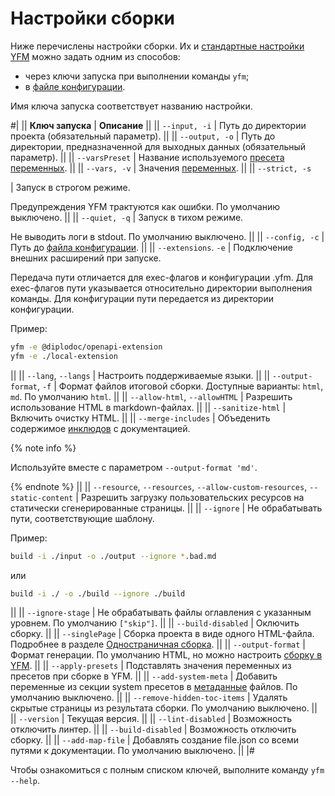 # Настройки сборки

Ниже перечислены настройки сборки. Их и [стандартные настройки YFM](../../settings.md) можно задать одним из способов:
* через ключи запуска при выполнении команды `yfm`;
* в [файле конфигурации](../../project/config.md).

Имя ключа запуска соответствует названию настройки.

#|
||
**Ключ запуска** | **Описание**
||
||
 `--input, -i` | Путь до директории проекта (обязательный параметр).
||
||
 `--output, -o` | Путь до директории, предназначенной для выходных данных (обязательный параметр).
||
||
 `--varsPreset` | Название используемого [пресета переменных](../../project/presets.md).
||
||
 `--vars, -v` | Значения [переменных](../../syntax/vars.md).
||
||
 `--strict, -s`

|
Запуск в строгом режиме.

Предупреждения YFM трактуются как ошибки. По умолчанию выключено.
||
||
 `--quiet, -q`
|
Запуск в тихом режиме.

Не выводить логи в stdout. По умолчанию выключено.
||
||
 `--config, -c` | Путь до [файла конфигурации](../../project/config.md).
||
||
`--extensions`. `-e`
|
Подключение внешних расширений при запуске.

Передача пути отличается для exec-флагов и конфигурации .yfm. Для exec-флагов пути указывается относительно директории выполнения команды. Для конфигурации пути передается из директории конфигурации.

Пример:

```bash
yfm -e @diplodoc/openapi-extension
yfm -e ./local-extension
```
||
||
`--lang`, `--langs` | Настроить поддерживаемые языки.
||
||
`--output-format`, `-f` | Формат файлов итоговой сборки. Доступные варианты: `html`, `md`. По умолчанию `html`.
||
||
`--allow-html`, `--allowHTML` | Разрешить использование HTML в markdown-файлах.
||
||
`--sanitize-html` | Включить очистку HTML.
||
||
`--merge-includes`
|
Объеденить содержимое [инклюдов](../../project/includes.md) с документацией.

{% note info %}

Используйте вместе с параметром `--output-format 'md'`.

{% endnote %}
||
||
`--resource`, `--resources`, `--allow-custom-resources`, `--static-content`
|
Разрешить загрузку пользовательских ресурсов на статически сгенерированные страницы.
||
||
`--ignore`
|
Не обрабатывать пути, соответствующие шаблону.

Пример:

```bash
build -i ./input -o ./output --ignore *.bad.md
```
или

```bash
build -i ./ -o ./build --ignore ./build
```
||
||
`--ignore-stage`
|
Не обрабатывать файлы оглавления с указанным уровнем. По умолчанию `["skip"]`.
||
||
`--build-disabled`
|
Оключить сборку.
||
||
 `--singlePage` | Сборка проекта в виде одного HTML-файла. Подробнее в разделе [Одностраничная сборка](./singlepage.md).
||
||
 `--output-format` | Формат генерации. По умолчанию HTML, но можно настроить [сборку в YFM](build#yfm.md).
||
||
 `--apply-presets` | Подставлять значения переменных из пресетов при сборке в YFM.
||
||
 `--add-system-meta` | Добавить переменные из секции system пресетов в [метаданные](../../syntax/meta.md#meta) файлов. По умолчанию выключено.
||
||
 `--remove-hidden-toc-items` | Удалять скрытые страницы из результата сборки. По умолчанию выключено.
||
||
 `--version` | Текущая версия.
||
||
 `--lint-disabled` | Возможность отключить линтер.
||
||
 `--build-disabled` | Возможность отключить cборку.
||
||
 `--add-map-file` | Добавлять создание file.json со всеми путями к документации. По умолчанию выключено.
||
|#

Чтобы ознакомиться с полным списком ключей, выполните команду `yfm --help`.
